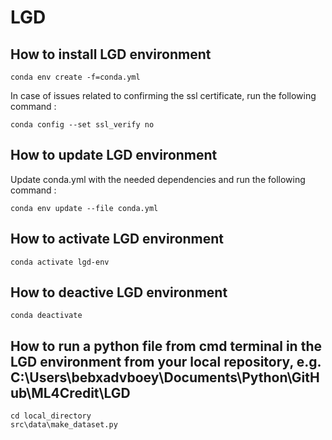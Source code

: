 # LGD

## How to install LGD environment
``` 
conda env create -f=conda.yml
```

In case of issues related to confirming the ssl certificate, run the following command : 
``` 
conda config --set ssl_verify no
``` 
## How to update LGD environment

Update conda.yml with the needed dependencies and run the following command :

``` 
conda env update --file conda.yml
``` 

## How to activate LGD environment

``` 
conda activate lgd-env
``` 

## How to deactive LGD environment

``` 
conda deactivate
``` 

## How to run a python file from cmd terminal in the LGD environment from your local repository, e.g. C:\Users\bebxadvboey\Documents\Python\GitHub\ML4Credit\LGD

``` 
cd local_directory
src\data\make_dataset.py
``` 